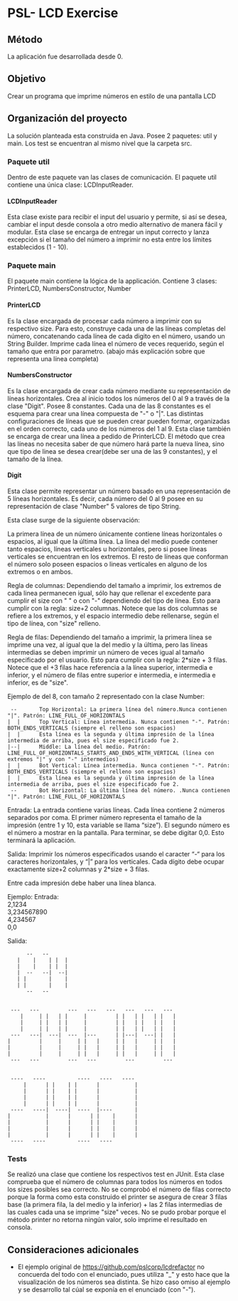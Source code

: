 # PSL- LCD Exercise

## Método
La aplicación fue desarrollada desde 0.
 
## Objetivo
Crear un programa que imprime números en estilo de una pantalla LCD 

## Organización del proyecto
La solución planteada esta construida en Java. Posee 2 paquetes: util y main. Los test se encuentran al mismo nivel que la carpeta src.

### Paquete util
Dentro de este paquete van las clases de comunicación. El paquete util contiene una única clase: LCDInputReader.  

#### LCDInputReader
Esta clase existe para recibir el input del usuario y permite, si así se desea, cambiar el input desde consola a otro medio alternativo de manera fácil y modular. Esta clase se encarga de entregar un input correcto y lanza excepción si el tamaño del número a imprimir no esta entre los límites establecidos (1 - 10).

### Paquete main
El paquete main contiene la lógica de la applicación. Contiene 3 clases: PrinterLCD, NumbersConstructor, Number
#### PrinterLCD
Es la clase encargada de procesar cada número a imprimir con su respectivo size. Para esto, construye cada una de las líneas completas del número, concatenando cada línea de cada digito en el número, usando un String Builder. Imprime cada línea el número de veces requerido, según el tamaño que entra por parametro. (abajo más explicación sobre que representa una línea completa)

#### NumbersConstructor
Es la clase encargada de crear cada número mediante su representación de líneas horizontales. Crea al inicio todos los números del 0 al 9 a través de la clase "Digit". Posee 8 constantes. Cada una de las 8 constantes es el esquema para crear una línea compuesta de "-" o "|". Las distintas configuraciones de líneas que se pueden crear pueden formar, organizadas en el orden correcto, cada uno de los números del 1 al 9. 
Esta clase también se encarga de crear una línea a pedido de PrinterLCD. El método que crea las líneas no necesita saber de que número hará parte la nueva línea, sino que tipo de linea se desea crear(debe ser una de las 9 constantes), y el tamaño de la línea.  

#### Digit
Esta clase permite representar un número basado en una representación de 5 líneas horizontales. Es decir, cada número del 0 al 9 posee en su representación de clase "Number" 5 valores de tipo String. 

Esta clase surge de la siguiente observación:

La primera línea de un número únicamente contiene líneas horizontales o espacios, al igual que la última línea.
La línea del medio puede contener tanto espacios, líneas verticales u horizontales, pero si posee líneas verticales se encuentran en los extremos.
El resto de líneas que conforman el número solo poseen espacios o lineas verticales en alguno de los extremos o en ambos.

Regla de columnas: Dependiendo del tamaño a imprimir, los extremos de cada linea permanecen igual, sólo hay que rellenar el excedente para cumplir el size con " " o con "-" dependiendo del tipo de línea.
Esto para cumplir con la regla: size+2 columnas. Notece que las dos columnas se refiere a los extremos, y el espacio intermedio debe rellenarse, según el tipo de línea, con "size" relleno.

Regla de filas: Dependiendo del tamaño a imprimir, la primera línea se imprime una vez, al igual que la del medio y la última, pero las líneas intermedias se deben imprimir un número de veces igual al tamaño especificado por el usuario. 
Esto para cumplir con la regla: 2*size + 3 filas. Notece que el +3 filas hace referencia a la línea superior, intermedia e inferior, y el número de filas entre superior e intermedia, e intermedia e inferior, es de "size".

Ejemplo de del 8, con tamaño 2 representado con la clase Number: 

     --       Top Horizontal: La primera línea del número.Nunca contienen "|". Patrón: LINE_FULL_OF_HORIZONTALS 
    |  |      Top Vertical: Línea intermedia. Nunca contienen "-". Patrón: BOTH_ENDS_VERTICALS (siempre el relleno son espacios)
    |  |      Esta línea es la segunda y última impresión de la línea intermedia de arriba, pues el size especificado fue 2.
    |--|      Middle: La línea del medio. Patrón: LINE_FULL_OF_HORIZONTALS_STARTS_AND_ENDS_WITH_VERTICAL (línea con extremos "|" y con "-" intermedios)
    |  |      Bot Vertical: Línea intermedia. Nunca contienen "-". Patrón: BOTH_ENDS_VERTICALS (siempre el relleno son espacios) 
    |  |      Esta línea es la segunda y última impresión de la línea intermedia de arriba, pues el size especificado fue 2.
     --       Bot Horizontal: La última línea del número. .Nunca contienen "|". Patrón: LINE_FULL_OF_HORIZONTALS 



Entrada: La entrada contiene varias líneas. Cada línea contiene 2 números separados por coma. El primer número representa el tamaño de la impresión (entre 1 y 10, esta variable se llama “size”). El segundo número es el número a mostrar en la pantalla. Para terminar, se debe digitar 0,0. Esto terminará la aplicación.

Salida: Imprimir los números especificados usando el caracter “-“ para los caracteres horizontales, y “|” para los verticales. Cada dígito debe ocupar exactamente size+2 columnas y 2*size + 3 filas. 

Entre cada impresión debe haber una línea blanca. 
 
Ejemplo: 
Entrada:  
2,1234  
3,234567890  
4,234567  
0,0
   
Salida: 
```
      --   --       
   |    |    | |  | 
   |    |    | |  | 
   |  --   --|  --| 
   | |       |    | 
   | |       |    | 
      --   --       


 ---   ---         ---   ---   ---   ---   ---   ---  
    |     | |   | |     |         | |   | |   | |   | 
    |     | |   | |     |         | |   | |   | |   | 
    |     | |   | |     |         | |   | |   | |   | 
 ---   ---|  ---|  ---  |---      | |---|  ---| |   | 
|         |     |     | |   |     | |   |     | |   | 
|         |     |     | |   |     | |   |     | |   | 
|         |     |     | |   |     | |   |     | |   | 
 ---   ---         ---   ---         ---         ---  


 ----   ----          ----   ----   ----  
     |      | |    | |      |           | 
     |      | |    | |      |           | 
     |      | |    | |      |           | 
     |      | |    | |      |           | 
 ----   ----|  ----|  ----  |----       | 
|           |      |      | |    |      | 
|           |      |      | |    |      | 
|           |      |      | |    |      | 
|           |      |      | |    |      | 
 ----   ----          ----   ----         
```
### Tests
Se realizó una clase que contiene los respectivos test en JUnit. Esta clase comprueba que el número de columnas para todos los números en todos los sizes posibles sea correcto. No se comprobó el número de filas correcto porque la forma como esta construido el printer se asegura de crear 3 filas base (la primera fila, la del medio y la inferior) + las 2 filas intermedias de las cuales cada una se imprime "size" veces. No se pudo probar porque el método printer no retorna ningún valor, solo imprime el resultado en consola.
## Consideraciones adicionales
- El ejemplo original de https://github.com/pslcorp/lcdrefactor no concuerda del todo con el enunciado, pues utiliza "_" y esto hace que la visualización de los números sea distinta. Se hizo caso omiso al ejemplo y se desarrollo tal cúal se exponía en el enunciado (con "-").


